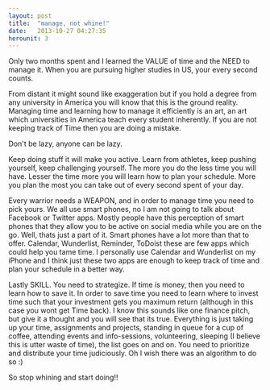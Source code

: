 ```yaml
---
layout: post
title:  "manage, not whine!"
date:   2013-10-27 04:27:35
herounit: 3
---
```


Only two months spent and I learned the VALUE of time and the NEED to manage it. When you are pursuing higher studies in US, your every second counts.

From distant it might sound like exaggeration but if you hold a degree from any university in America you will know that this is the ground reality. Managing time and learning how to manage it efficiently is an art, an art which universities in America teach every student inherently. If you are not keeping track of Time then you are doing a mistake.

Don't be lazy, anyone can be lazy. 

Keep doing stuff it will make you active. Learn from athletes, keep pushing yourself, keep challenging yourself. The more you do the less time you will have. Lesser the time more you will learn how to plan your schedule. More you plan the most you can take out of every second spent of your day.

Every warrior needs a WEAPON, and in order to manage time you need to pick yours. We all use smart phones, no I am not going to talk about Facebook or Twitter apps. Mostly people have this perception of smart phones that they allow you to be active on social media while you are on the go. Well, thats just a part of it. Smart phones have a lot more than that to offer. Calendar, Wunderlist, Reminder, ToDoist these are few apps which could help you tame time. I personally use Calendar and Wunderlist on my iPhone and I think just these two apps are enough to keep track of time and plan your schedule in a better way.

Lastly SKILL. You need to strategize. If time is money, then you need to learn how to save it. In order to save time you need to learn where to invest time such that your investment gets you maximum return (although in this case you wont get Time back). I know this sounds like one finance pitch, but give it a thought and you will see that its true. Everything is just taking up your time, assignments and projects, standing in queue for a cup of coffee, attending events and info-sessions, volunteering, sleeping (I believe this is utter waste of time), the list goes on and on. You need to prioritize and distribute your time judiciously. Oh I wish there was an algorithm to do so :)

So stop whining and start doing!!